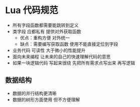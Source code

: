 # Lua 代码规范

- 所有字段函数都需要能跳转到定义
- 类字段 应都私有 提供对外获取函数
  - 优点：重构方便 对外统一
  - 缺点：需要编写获取函数 使用不能直接定位到字段
- 业务代码 可读性 大于微小的性能提升
- 面向未来编程   让未来的自己的快速理解代码的意思
- 如果一块逻辑代码 写起来很绕 先把所有需求点写出来 再写逻辑

## 数据结构

- 数据的并行结构更清晰
- 数据的树形方面使用 但不方便理解

